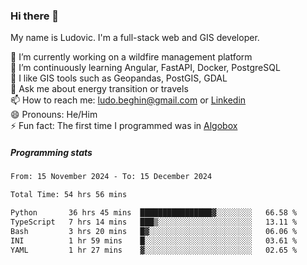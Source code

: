 ### Hi there 👋

My name is Ludovic. I'm a full-stack web and GIS developer.

 🔭 I’m currently working on a wildfire management platform<br/>
 🌱 I’m continuously learning Angular, FastAPI, Docker, PostgreSQL<br/>
 👯 I like GIS tools such as Geopandas, PostGIS, GDAL<br/>
 💬 Ask me about energy transition or travels<br/>
 📫 How to reach me: ludo.beghin@gmail.com or [Linkedin](https://www.linkedin.com/in/ludovic-beghin/)<br/>
 😄 Pronouns: He/Him<br/>
 ⚡ Fun fact: The first time I programmed was in [Algobox](https://fr.wikipedia.org/wiki/Algobox)<br/>

##### Programming stats
<!--START_SECTION:waka-->

```txt
From: 15 November 2024 - To: 15 December 2024

Total Time: 54 hrs 56 mins

Python       36 hrs 45 mins  ████████████████▓░░░░░░░░   66.58 %
TypeScript   7 hrs 14 mins   ███▒░░░░░░░░░░░░░░░░░░░░░   13.11 %
Bash         3 hrs 20 mins   █▓░░░░░░░░░░░░░░░░░░░░░░░   06.06 %
INI          1 hr 59 mins    █░░░░░░░░░░░░░░░░░░░░░░░░   03.61 %
YAML         1 hr 27 mins    ▓░░░░░░░░░░░░░░░░░░░░░░░░   02.65 %
```

<!--END_SECTION:waka-->
